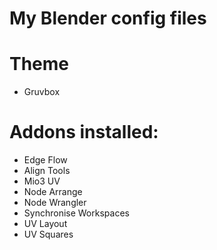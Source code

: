 # My Blender config files

# Theme
- Gruvbox

# Addons installed:
- Edge Flow
- Align Tools
- Mio3 UV
- Node Arrange
- Node Wrangler
- Synchronise Workspaces
- UV Layout
- UV Squares
